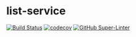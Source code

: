 # list-service

[![Build Status](https://github.com/SubjeBilisimTekno/list-service/workflows/CI/badge.svg)](https://github.com/SubjeBilisimTekno/list-service/actions)
[![codecov](https://codecov.io/gh/SubjeBilisimTekno/list-service/branch/develop/graph/badge.svg?token=KSK3HRTV5D)](https://codecov.io/gh/SubjeBilisimTekno/list-service)
[![GitHub Super-Linter](https://github.com/SubjeBilisimTekno/list-service/workflows/Lint%20Code%20Base/badge.svg)](https://github.com/SubjeBilisimTekno/list-service/actions)
